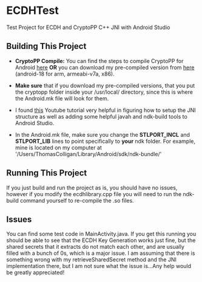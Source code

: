# ECDHTest
Test Project for ECDH and CryptoPP C++ JNI with Android Studio

## Building This Project
* **CryptoPP Compile:**
You can find the steps to compile CryptoPP for Android [here](https://github.com/joemccann/dillinger)
**OR** you can download my pre-compiled version from [here](http://www.mediafire.com/download/npt73f9369vuy1n/cryptopp.zip) (android-18 for arm, armeabi-v7a, x86).

* **Make sure** that if you download my pre-compiled versions, that you put the cryptopp folder inside your /usr/local/ directory, since this is where the Android.mk file will look for them.

* I found [this](https://www.youtube.com/watch?v=RmPuwdxR1qs) Youtube tutorial very helpful in figuring how to setup the JNI structure as well as adding some helpful javah and ndk-build tools to Android Studio.

* In the Android.mk file, make sure you change the **STLPORT_INCL** and **STLPORT_LIB** lines to point specifically to **your** ndk folder. For example, mine is located on my computer at '/Users/ThomasColligan/Library/Android/sdk/ndk-bundle/'

## Running This Project

If you just build and run the project as is, you should have no issues, however if you modify the ecdhlibrary.cpp file you will need to run the ndk-build command yourself to re-compile the .so files.

## Issues

You can find some test code in MainActivity.java. If you get this running you should be able to see that the ECDH Key Generation works just fine, but the shared secrets that it extracts do not match each other, and are usually filled with a bunch of 0s, which is a major issue. I am assuming that there is something wrong with my retrieveSharedSecret method and the JNI implementation there, but I am not sure what the issue is...Any help would be greatly appreciated!
